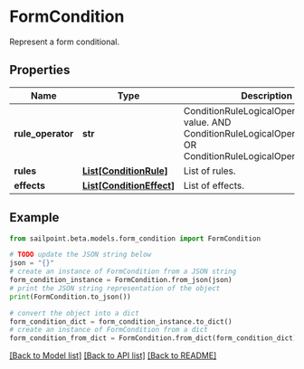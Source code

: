 # FormCondition

Represent a form conditional.

## Properties

Name | Type | Description | Notes
------------ | ------------- | ------------- | -------------
**rule_operator** | **str** | ConditionRuleLogicalOperatorType value. AND ConditionRuleLogicalOperatorTypeAnd OR ConditionRuleLogicalOperatorTypeOr | [optional] 
**rules** | [**List[ConditionRule]**](ConditionRule.md) | List of rules. | [optional] 
**effects** | [**List[ConditionEffect]**](ConditionEffect.md) | List of effects. | [optional] 

## Example

```python
from sailpoint.beta.models.form_condition import FormCondition

# TODO update the JSON string below
json = "{}"
# create an instance of FormCondition from a JSON string
form_condition_instance = FormCondition.from_json(json)
# print the JSON string representation of the object
print(FormCondition.to_json())

# convert the object into a dict
form_condition_dict = form_condition_instance.to_dict()
# create an instance of FormCondition from a dict
form_condition_from_dict = FormCondition.from_dict(form_condition_dict)
```
[[Back to Model list]](../README.md#documentation-for-models) [[Back to API list]](../README.md#documentation-for-api-endpoints) [[Back to README]](../README.md)


